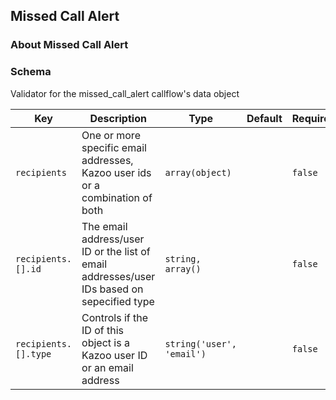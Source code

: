 ## Missed Call Alert

### About Missed Call Alert

### Schema

Validator for the missed_call_alert callflow's data object

Key | Description | Type | Default | Required
--- | ----------- | ---- | ------- | --------
`recipients` | One or more specific email addresses, Kazoo user ids or a combination of both | `array(object)` |   | `false`
`recipients.[].id` | The email address/user ID or the list of email addresses/user IDs based on sepecified type | `string, array()` |   | `false`
`recipients.[].type` | Controls if the ID of this object is a Kazoo user ID or an email address | `string('user', 'email')` |   | `false`
